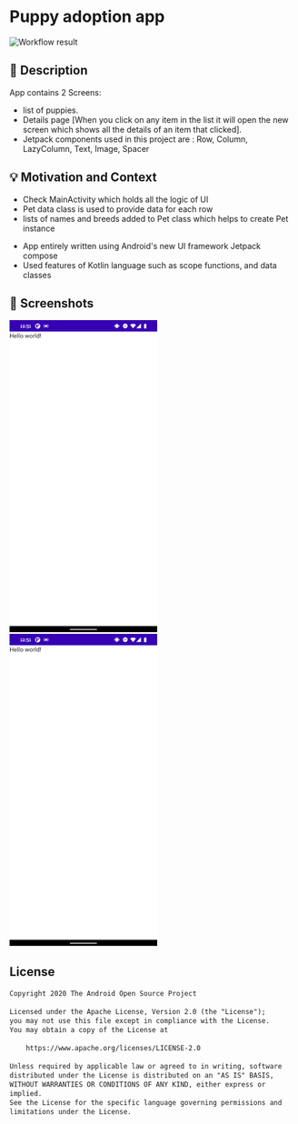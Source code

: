 # Puppy adoption app

![Workflow result](https://github.com/navczydev/PuppyAdoptionApp/workflows/Check/badge.svg)

## :scroll: Description
App contains 2 Screens:
 - list of puppies.
 - Details page [When you click on any item in the list it will open the new screen which
   shows all the details of an item that clicked].
 - Jetpack components used in this project are : Row, Column, LazyColumn, Text, Image, Spacer

## :bulb: Motivation and Context

<!--- Optionally point readers to interesting parts of your submission. -->
- Check MainActivity which holds all the logic of UI
- Pet data class is used to provide data for each row
- lists of names and breeds added to Pet class which helps to create Pet instance

<!--- What are you especially proud of? -->
- App entirely written using Android's new UI framework Jetpack compose
- Used features of Kotlin language such as scope functions, and data classes

## :camera_flash: Screenshots
<!-- You can add more screenshots here if you like -->
<img src="/results/screenshot_1.png" width="260">&emsp;<img src="/results/screenshot_2.png" width="260">

## License
```
Copyright 2020 The Android Open Source Project

Licensed under the Apache License, Version 2.0 (the "License");
you may not use this file except in compliance with the License.
You may obtain a copy of the License at

    https://www.apache.org/licenses/LICENSE-2.0

Unless required by applicable law or agreed to in writing, software
distributed under the License is distributed on an "AS IS" BASIS,
WITHOUT WARRANTIES OR CONDITIONS OF ANY KIND, either express or implied.
See the License for the specific language governing permissions and
limitations under the License.
```